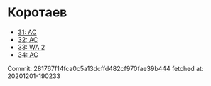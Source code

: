 # Коротаев
- [31: AC](31.md)
- [32: AC](32.md)
- [33: WA 2](33.md)
- [34: AC](34.md)

Commit: 281767f14fca0c5a13dcffd482cf970fae39b444
 fetched at: 20201201-190233
